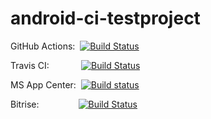 # android-ci-testproject
GitHub Actions:&nbsp;&nbsp;[![Build Status](https://github.com/G00fY2/android-ci-testproject/workflows/Android%20CI/badge.svg)](https://github.com/G00fY2/android-ci-testproject/actions)

Travis CI:&nbsp;&nbsp;&nbsp;&nbsp;&nbsp;&nbsp;&nbsp;&nbsp;&nbsp;&nbsp;&nbsp;&nbsp;&nbsp;[![Build Status](https://travis-ci.com/G00fY2/android-ci-testproject.svg?branch=master)](https://travis-ci.com/G00fY2/android-ci-testproject)

MS App Center:&nbsp;
[![Build status](https://build.appcenter.ms/v0.1/apps/19ee6362-c579-4b9e-a1ff-c27e948dfc99/branches/master/badge)](https://appcenter.ms)

Bitrise:&nbsp;&nbsp;&nbsp;&nbsp;&nbsp;&nbsp;&nbsp;&nbsp;&nbsp;&nbsp;&nbsp;&nbsp;&nbsp;&nbsp;&nbsp;&nbsp;[![Build Status](https://app.bitrise.io/app/b1efee9a40f8ccf8/status.svg?token=koQtMswjCyc4CWI2mYVQMQ&branch=develop)](https://app.bitrise.io/app/b1efee9a40f8ccf8)

